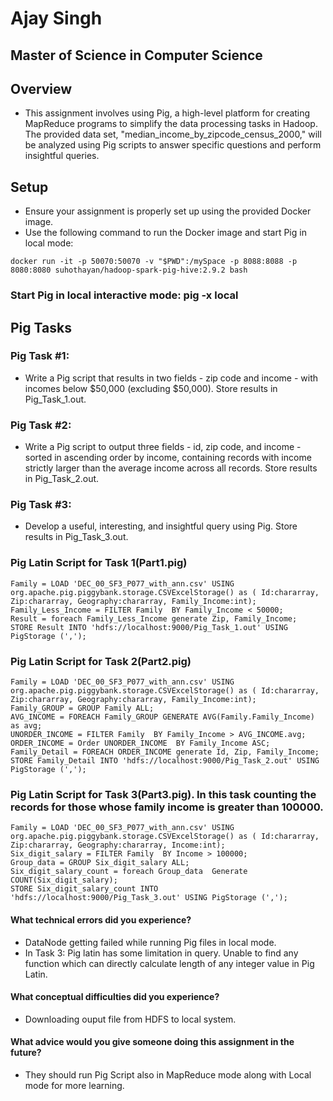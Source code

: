 # Ajay Singh
## Master of Science in Computer Science
## Overview
- This assignment involves using Pig, a high-level platform for creating MapReduce programs to simplify the data processing tasks in Hadoop. The provided data set, "median_income_by_zipcode_census_2000," will be analyzed using Pig scripts to answer specific questions and perform insightful queries.

## Setup
- Ensure your assignment is properly set up using the provided Docker image.
- Use the following command to run the Docker image and start Pig in local mode:

```docker run -it -p 50070:50070 -v "$PWD":/mySpace -p 8088:8088 -p 8080:8080 suhothayan/hadoop-spark-pig-hive:2.9.2 bash```

### Start Pig in local interactive mode: pig -x local

## Pig Tasks
### Pig Task #1:
- Write a Pig script that results in two fields - zip code and income - with incomes below $50,000 (excluding $50,000).
Store results in Pig_Task_1.out.

### Pig Task #2:

- Write a Pig script to output three fields - id, zip code, and income - sorted in ascending order by income, containing records with income strictly larger than the average income across all records.
Store results in Pig_Task_2.out.
### Pig Task #3:
- Develop a useful, interesting, and insightful query using Pig.
Store results in Pig_Task_3.out.

### Pig Latin Script for Task 1(Part1.pig)
``` 
Family = LOAD 'DEC_00_SF3_P077_with_ann.csv' USING  org.apache.pig.piggybank.storage.CSVExcelStorage() as ( Id:chararray, Zip:chararray, Geography:chararray, Family_Income:int);
Family_Less_Income = FILTER Family  BY Family_Income < 50000;
Result = foreach Family_Less_Income generate Zip, Family_Income;
STORE Result INTO 'hdfs://localhost:9000/Pig_Task_1.out' USING PigStorage (',');

```

### Pig Latin Script for Task 2(Part2.pig)
``` 
Family = LOAD 'DEC_00_SF3_P077_with_ann.csv' USING  org.apache.pig.piggybank.storage.CSVExcelStorage() as ( Id:chararray, Zip:chararray, Geography:chararray, Family_Income:int);
Family_GROUP = GROUP Family ALL;
AVG_INCOME = FOREACH Family_GROUP GENERATE AVG(Family.Family_Income) as avg;
UNORDER_INCOME = FILTER Family  BY Family_Income > AVG_INCOME.avg;
ORDER_INCOME = Order UNORDER_INCOME  BY Family_Income ASC;
Family_Detail = FOREACH ORDER_INCOME generate Id, Zip, Family_Income;
STORE Family_Detail INTO 'hdfs://localhost:9000/Pig_Task_2.out' USING PigStorage (',');

```



### Pig Latin Script for Task 3(Part3.pig). In this task counting the records for those whose family income is greater than 100000.
``` 
Family = LOAD 'DEC_00_SF3_P077_with_ann.csv' USING  org.apache.pig.piggybank.storage.CSVExcelStorage() as ( Id:chararray, Zip:chararray, Geography:chararray, Income:int);
Six_digit_salary = FILTER Family  BY Income > 100000;
Group_data = GROUP Six_digit_salary ALL;
Six_digit_salary_count = foreach Group_data  Generate COUNT(Six_digit_salary);
STORE Six_digit_salary_count INTO 'hdfs://localhost:9000/Pig_Task_3.out' USING PigStorage (',');

```


#### What technical errors did you experience?
- DataNode getting failed while running Pig files in local mode.
- In Task 3: Pig latin has some limitation in query. Unable to find any function which can directly calculate length of any integer value in Pig Latin.

#### What conceptual difficulties did you experience?
- Downloading ouput file from HDFS to local system. 

#### What advice would you give someone doing this assignment in the future?
- They should run Pig Script also in MapReduce mode along with Local mode for more learning.
